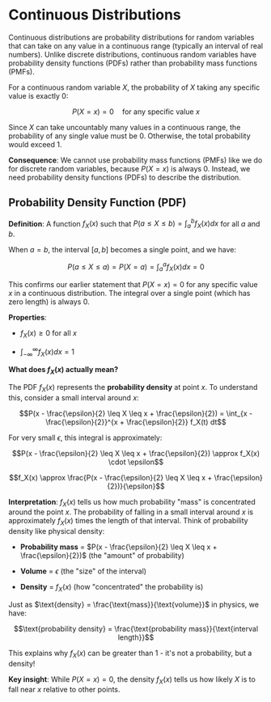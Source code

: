 # Continuous Distributions

Continuous distributions are probability distributions for random variables that can take on any value in a continuous range (typically an interval of real numbers). Unlike discrete distributions, continuous random variables have probability density functions (PDFs) rather than probability mass functions (PMFs).

For a continuous random variable $X$, the probability of $X$ taking any specific value is exactly 0:

$$P(X = x) = 0 \quad \text{for any specific value } x$$

Since $X$ can take uncountably many values in a continuous range, the probability of any single value must be 0. Otherwise, the total probability would exceed 1.

**Consequence**: We cannot use probability mass functions (PMFs) like we do for discrete random variables, because $P(X = x)$ is always 0. Instead, we need probability density functions (PDFs) to describe the distribution.

## Probability Density Function (PDF)

**Definition**: A function $f_X(x)$ such that $P(a \leq X \leq b) = \int_a^b f_X(x) dx$ for all $a$ and $b$.

When $a = b$, the interval $[a, b]$ becomes a single point, and we have:

$$P(a \leq X \leq a) = P(X = a) = \int_a^a f_X(x) dx = 0$$

This confirms our earlier statement that $P(X = x) = 0$ for any specific value $x$ in a continuous distribution. The integral over a single point (which has zero length) is always 0.

**Properties**: 

- $f_X(x) \geq 0$ for all $x$

- $\int_{-\infty}^{\infty} f_X(x) dx = 1$

**What does $f_X(x)$ actually mean?**

The PDF $f_X(x)$ represents the **probability density** at point $x$. To understand this, consider a small interval around $x$:

$$P(x - \frac{\epsilon}{2} \leq X \leq x + \frac{\epsilon}{2}) = \int_{x - \frac{\epsilon}{2}}^{x + \frac{\epsilon}{2}} f_X(t) dt$$

For very small $\epsilon$, this integral is approximately:

$$P(x - \frac{\epsilon}{2} \leq X \leq x + \frac{\epsilon}{2}) \approx f_X(x) \cdot \epsilon$$

$$f_X(x) \approx \frac{P(x - \frac{\epsilon}{2} \leq X \leq x + \frac{\epsilon}{2})}{\epsilon}$$

**Interpretation**: $f_X(x)$ tells us how much probability "mass" is concentrated around the point $x$. The probability of falling in a small interval around $x$ is approximately $f_X(x)$ times the length of that interval. Think of probability density like physical density:

- **Probability mass** = $P(x - \frac{\epsilon}{2} \leq X \leq x + \frac{\epsilon}{2})$ (the "amount" of probability)

- **Volume** = $\epsilon$ (the "size" of the interval)

- **Density** = $f_X(x)$ (how "concentrated" the probability is)

Just as $\text{density} = \frac{\text{mass}}{\text{volume}}$ in physics, we have:

$$\text{probability density} = \frac{\text{probability mass}}{\text{interval length}}$$

This explains why $f_X(x)$ can be greater than 1 - it's not a probability, but a density!

**Key insight**: While $P(X = x) = 0$, the density $f_X(x)$ tells us how likely $X$ is to fall near $x$ relative to other points.

